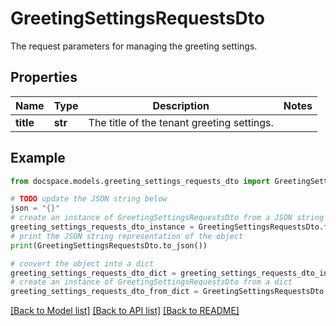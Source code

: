 # GreetingSettingsRequestsDto

The request parameters for managing the greeting settings.

## Properties

Name | Type | Description | Notes
------------ | ------------- | ------------- | -------------
**title** | **str** | The title of the tenant greeting settings. | 

## Example

```python
from docspace.models.greeting_settings_requests_dto import GreetingSettingsRequestsDto

# TODO update the JSON string below
json = "{}"
# create an instance of GreetingSettingsRequestsDto from a JSON string
greeting_settings_requests_dto_instance = GreetingSettingsRequestsDto.from_json(json)
# print the JSON string representation of the object
print(GreetingSettingsRequestsDto.to_json())

# convert the object into a dict
greeting_settings_requests_dto_dict = greeting_settings_requests_dto_instance.to_dict()
# create an instance of GreetingSettingsRequestsDto from a dict
greeting_settings_requests_dto_from_dict = GreetingSettingsRequestsDto.from_dict(greeting_settings_requests_dto_dict)
```
[[Back to Model list]](../README.md#documentation-for-models) [[Back to API list]](../README.md#documentation-for-api-endpoints) [[Back to README]](../README.md)


